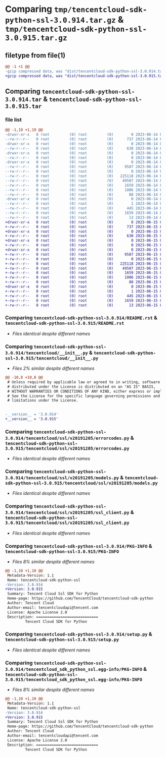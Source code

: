 # Comparing `tmp/tencentcloud-sdk-python-ssl-3.0.914.tar.gz` & `tmp/tencentcloud-sdk-python-ssl-3.0.915.tar.gz`

## filetype from file(1)

```diff
@@ -1 +1 @@
-gzip compressed data, was "dist/tencentcloud-sdk-python-ssl-3.0.914.tar", last modified: Wed Jun 14 00:33:34 2023, max compression
+gzip compressed data, was "dist/tencentcloud-sdk-python-ssl-3.0.915.tar", last modified: Thu Jun 15 00:32:48 2023, max compression
```

## Comparing `tencentcloud-sdk-python-ssl-3.0.914.tar` & `tencentcloud-sdk-python-ssl-3.0.915.tar`

### file list

```diff
@@ -1,19 +1,19 @@
-drwxr-xr-x   0 root         (0) root         (0)        0 2023-06-14 00:33:34.000000 tencentcloud-sdk-python-ssl-3.0.914/
--rw-r--r--   0 root         (0) root         (0)      737 2023-06-14 00:33:34.000000 tencentcloud-sdk-python-ssl-3.0.914/README.rst
-drwxr-xr-x   0 root         (0) root         (0)        0 2023-06-14 00:33:34.000000 tencentcloud-sdk-python-ssl-3.0.914/tencentcloud/
--rw-r--r--   0 root         (0) root         (0)      630 2023-06-14 00:33:34.000000 tencentcloud-sdk-python-ssl-3.0.914/tencentcloud/__init__.py
-drwxr-xr-x   0 root         (0) root         (0)        0 2023-06-14 00:33:34.000000 tencentcloud-sdk-python-ssl-3.0.914/tencentcloud/ssl/
--rw-r--r--   0 root         (0) root         (0)        0 2023-06-14 00:33:34.000000 tencentcloud-sdk-python-ssl-3.0.914/tencentcloud/ssl/__init__.py
-drwxr-xr-x   0 root         (0) root         (0)        0 2023-06-14 00:33:34.000000 tencentcloud-sdk-python-ssl-3.0.914/tencentcloud/ssl/v20191205/
--rw-r--r--   0 root         (0) root         (0)     9587 2023-06-14 00:33:34.000000 tencentcloud-sdk-python-ssl-3.0.914/tencentcloud/ssl/v20191205/errorcodes.py
--rw-r--r--   0 root         (0) root         (0)        0 2023-06-14 00:33:34.000000 tencentcloud-sdk-python-ssl-3.0.914/tencentcloud/ssl/v20191205/__init__.py
--rw-r--r--   0 root         (0) root         (0)   225118 2023-06-14 00:33:34.000000 tencentcloud-sdk-python-ssl-3.0.914/tencentcloud/ssl/v20191205/models.py
--rw-r--r--   0 root         (0) root         (0)    49507 2023-06-14 00:33:34.000000 tencentcloud-sdk-python-ssl-3.0.914/tencentcloud/ssl/v20191205/ssl_client.py
--rw-r--r--   0 root         (0) root         (0)     1659 2023-06-14 00:33:34.000000 tencentcloud-sdk-python-ssl-3.0.914/PKG-INFO
--rw-r--r--   0 root         (0) root         (0)     1006 2023-06-14 00:33:34.000000 tencentcloud-sdk-python-ssl-3.0.914/setup.py
--rw-r--r--   0 root         (0) root         (0)       88 2023-06-14 00:33:34.000000 tencentcloud-sdk-python-ssl-3.0.914/setup.cfg
-drwxr-xr-x   0 root         (0) root         (0)        0 2023-06-14 00:33:34.000000 tencentcloud-sdk-python-ssl-3.0.914/tencentcloud_sdk_python_ssl.egg-info/
--rw-r--r--   0 root         (0) root         (0)        1 2023-06-14 00:33:34.000000 tencentcloud-sdk-python-ssl-3.0.914/tencentcloud_sdk_python_ssl.egg-info/dependency_links.txt
--rw-r--r--   0 root         (0) root         (0)      445 2023-06-14 00:33:34.000000 tencentcloud-sdk-python-ssl-3.0.914/tencentcloud_sdk_python_ssl.egg-info/SOURCES.txt
--rw-r--r--   0 root         (0) root         (0)     1659 2023-06-14 00:33:34.000000 tencentcloud-sdk-python-ssl-3.0.914/tencentcloud_sdk_python_ssl.egg-info/PKG-INFO
--rw-r--r--   0 root         (0) root         (0)       13 2023-06-14 00:33:34.000000 tencentcloud-sdk-python-ssl-3.0.914/tencentcloud_sdk_python_ssl.egg-info/top_level.txt
+drwxr-xr-x   0 root         (0) root         (0)        0 2023-06-15 00:32:48.000000 tencentcloud-sdk-python-ssl-3.0.915/
+-rw-r--r--   0 root         (0) root         (0)      737 2023-06-15 00:32:48.000000 tencentcloud-sdk-python-ssl-3.0.915/README.rst
+drwxr-xr-x   0 root         (0) root         (0)        0 2023-06-15 00:32:48.000000 tencentcloud-sdk-python-ssl-3.0.915/tencentcloud/
+-rw-r--r--   0 root         (0) root         (0)      630 2023-06-15 00:32:48.000000 tencentcloud-sdk-python-ssl-3.0.915/tencentcloud/__init__.py
+drwxr-xr-x   0 root         (0) root         (0)        0 2023-06-15 00:32:48.000000 tencentcloud-sdk-python-ssl-3.0.915/tencentcloud/ssl/
+-rw-r--r--   0 root         (0) root         (0)        0 2023-06-15 00:32:48.000000 tencentcloud-sdk-python-ssl-3.0.915/tencentcloud/ssl/__init__.py
+drwxr-xr-x   0 root         (0) root         (0)        0 2023-06-15 00:32:48.000000 tencentcloud-sdk-python-ssl-3.0.915/tencentcloud/ssl/v20191205/
+-rw-r--r--   0 root         (0) root         (0)     9587 2023-06-15 00:32:48.000000 tencentcloud-sdk-python-ssl-3.0.915/tencentcloud/ssl/v20191205/errorcodes.py
+-rw-r--r--   0 root         (0) root         (0)        0 2023-06-15 00:32:48.000000 tencentcloud-sdk-python-ssl-3.0.915/tencentcloud/ssl/v20191205/__init__.py
+-rw-r--r--   0 root         (0) root         (0)   225118 2023-06-15 00:32:48.000000 tencentcloud-sdk-python-ssl-3.0.915/tencentcloud/ssl/v20191205/models.py
+-rw-r--r--   0 root         (0) root         (0)    49507 2023-06-15 00:32:48.000000 tencentcloud-sdk-python-ssl-3.0.915/tencentcloud/ssl/v20191205/ssl_client.py
+-rw-r--r--   0 root         (0) root         (0)     1659 2023-06-15 00:32:48.000000 tencentcloud-sdk-python-ssl-3.0.915/PKG-INFO
+-rw-r--r--   0 root         (0) root         (0)     1006 2023-06-15 00:32:48.000000 tencentcloud-sdk-python-ssl-3.0.915/setup.py
+-rw-r--r--   0 root         (0) root         (0)       88 2023-06-15 00:32:48.000000 tencentcloud-sdk-python-ssl-3.0.915/setup.cfg
+drwxr-xr-x   0 root         (0) root         (0)        0 2023-06-15 00:32:48.000000 tencentcloud-sdk-python-ssl-3.0.915/tencentcloud_sdk_python_ssl.egg-info/
+-rw-r--r--   0 root         (0) root         (0)        1 2023-06-15 00:32:48.000000 tencentcloud-sdk-python-ssl-3.0.915/tencentcloud_sdk_python_ssl.egg-info/dependency_links.txt
+-rw-r--r--   0 root         (0) root         (0)      445 2023-06-15 00:32:48.000000 tencentcloud-sdk-python-ssl-3.0.915/tencentcloud_sdk_python_ssl.egg-info/SOURCES.txt
+-rw-r--r--   0 root         (0) root         (0)     1659 2023-06-15 00:32:48.000000 tencentcloud-sdk-python-ssl-3.0.915/tencentcloud_sdk_python_ssl.egg-info/PKG-INFO
+-rw-r--r--   0 root         (0) root         (0)       13 2023-06-15 00:32:48.000000 tencentcloud-sdk-python-ssl-3.0.915/tencentcloud_sdk_python_ssl.egg-info/top_level.txt
```

### Comparing `tencentcloud-sdk-python-ssl-3.0.914/README.rst` & `tencentcloud-sdk-python-ssl-3.0.915/README.rst`

 * *Files identical despite different names*

### Comparing `tencentcloud-sdk-python-ssl-3.0.914/tencentcloud/__init__.py` & `tencentcloud-sdk-python-ssl-3.0.915/tencentcloud/__init__.py`

 * *Files 2% similar despite different names*

```diff
@@ -10,8 +10,8 @@
 # Unless required by applicable law or agreed to in writing, software
 # distributed under the License is distributed on an "AS IS" BASIS,
 # WITHOUT WARRANTIES OR CONDITIONS OF ANY KIND, either express or implied.
 # See the License for the specific language governing permissions and
 # limitations under the License.
 
 
-__version__ = '3.0.914'
+__version__ = '3.0.915'
```

### Comparing `tencentcloud-sdk-python-ssl-3.0.914/tencentcloud/ssl/v20191205/errorcodes.py` & `tencentcloud-sdk-python-ssl-3.0.915/tencentcloud/ssl/v20191205/errorcodes.py`

 * *Files identical despite different names*

### Comparing `tencentcloud-sdk-python-ssl-3.0.914/tencentcloud/ssl/v20191205/models.py` & `tencentcloud-sdk-python-ssl-3.0.915/tencentcloud/ssl/v20191205/models.py`

 * *Files identical despite different names*

### Comparing `tencentcloud-sdk-python-ssl-3.0.914/tencentcloud/ssl/v20191205/ssl_client.py` & `tencentcloud-sdk-python-ssl-3.0.915/tencentcloud/ssl/v20191205/ssl_client.py`

 * *Files identical despite different names*

### Comparing `tencentcloud-sdk-python-ssl-3.0.914/PKG-INFO` & `tencentcloud-sdk-python-ssl-3.0.915/PKG-INFO`

 * *Files 8% similar despite different names*

```diff
@@ -1,10 +1,10 @@
 Metadata-Version: 1.1
 Name: tencentcloud-sdk-python-ssl
-Version: 3.0.914
+Version: 3.0.915
 Summary: Tencent Cloud Ssl SDK for Python
 Home-page: https://github.com/TencentCloud/tencentcloud-sdk-python
 Author: Tencent Cloud
 Author-email: tencentcloudapi@tencent.com
 License: Apache License 2.0
 Description: ============================
         Tencent Cloud SDK for Python
```

### Comparing `tencentcloud-sdk-python-ssl-3.0.914/setup.py` & `tencentcloud-sdk-python-ssl-3.0.915/setup.py`

 * *Files identical despite different names*

### Comparing `tencentcloud-sdk-python-ssl-3.0.914/tencentcloud_sdk_python_ssl.egg-info/PKG-INFO` & `tencentcloud-sdk-python-ssl-3.0.915/tencentcloud_sdk_python_ssl.egg-info/PKG-INFO`

 * *Files 8% similar despite different names*

```diff
@@ -1,10 +1,10 @@
 Metadata-Version: 1.1
 Name: tencentcloud-sdk-python-ssl
-Version: 3.0.914
+Version: 3.0.915
 Summary: Tencent Cloud Ssl SDK for Python
 Home-page: https://github.com/TencentCloud/tencentcloud-sdk-python
 Author: Tencent Cloud
 Author-email: tencentcloudapi@tencent.com
 License: Apache License 2.0
 Description: ============================
         Tencent Cloud SDK for Python
```

